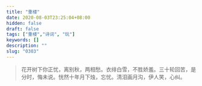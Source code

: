 ```yaml
---
title: "重楼"
date: 2020-08-03T23:25:04+08:00
hidden: false
draft: false
tags: ["重楼","诗词", "玩"]
keywords: []
description: ""
slug: "0303"
---
```


> 花开树下你正忧，离别秋，两相愁。衣绯白雪，不胜娇羞。三十轮回苦，是分时，悔未说。恍然十年月下烛，忘忧。清泪画月沟，伊人笑，心纠。
<!--more-->